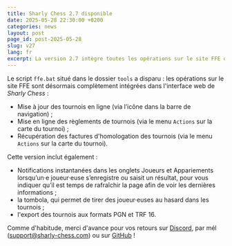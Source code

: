 ```yaml
---
title: Sharly Chess 2.7 disponible
date: 2025-05-28 22:30:00 +0200
categories: news
layout: post
page_id: post-2025-05-28
slug: v27
lang: fr
excerpt: La version 2.7 intègre toutes les opérations sur le site FFE dans l'interface web, et apporte la tombola et les exports PGN et TRF16.
---
```


Le script `ffe.bat` situé dans le dossier `tools` a disparu : les opérations sur le site FFE sont désormais complètement intégrées dans l'interface web de _Sharly Chess_ :

- Mise à jour des tournois en ligne (via l’icône dans la barre de navigation) ;
- Mise en ligne des règlements de tournois (via le menu `Actions` sur la carte du tournoi) ;
- Récupération des factures d'homologation des tournois (via le menu `Actions` sur la carte du tournoi).

Cette version inclut également :
- Notifications instantanées dans les onglets Joueurs et Appariements lorsqu’un·e joueur·euse s’enregistre ou saisit un résultat, pour vous indiquer qu’il est temps de rafraîchir la page afin de voir les dernières informations ;
- la tombola, qui permet de tirer des joueur·euses au hasard dans les tournois ;
- l'export des tournois aux formats PGN et TRF 16.

Comme d'habitude, merci d'avance pour vos retours sur [Discord](https://discord.gg/WGG87eJzQZ), par mél ([support@sharly-chess.com](mailto:support@sharly-chess.com)) ou sur [GitHub](https://github.com/sharly-chess/sharly-chess/issues) !
